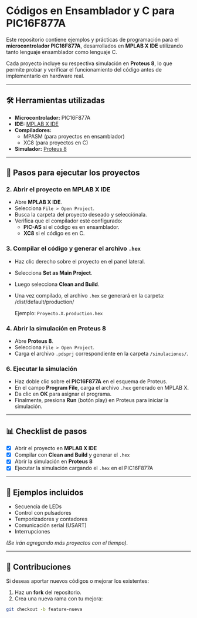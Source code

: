 # Códigos en Ensamblador y C para PIC16F877A  

Este repositorio contiene ejemplos y prácticas de programación para el **microcontrolador PIC16F877A**, desarrollados en **MPLAB X IDE** utilizando tanto lenguaje ensamblador como lenguaje C.  

Cada proyecto incluye su respectiva simulación en **Proteus 8**, lo que permite probar y verificar el funcionamiento del código antes de implementarlo en hardware real.  

---

## 🛠 Herramientas utilizadas  

- **Microcontrolador:** PIC16F877A  
- **IDE:** [MPLAB X IDE](https://www.microchip.com/en-us/tools-resources/develop/mplab-x-ide)  
- **Compiladores:**  
  - MPASM (para proyectos en ensamblador)  
  - XC8 (para proyectos en C)  
- **Simulador:** [Proteus 8](https://www.labcenter.com/)
  
---

## 🚀 Pasos para ejecutar los proyectos  

### 2. Abrir el proyecto en MPLAB X IDE  
- Abre **MPLAB X IDE**.  
- Selecciona `File > Open Project`.  
- Busca la carpeta del proyecto deseado y selecciónala.  
- Verifica que el compilador esté configurado:  
  - **PIC-AS** si el código es en ensamblador.  
  - **XC8** si el código es en C.  

### 3. Compilar el código y generar el archivo `.hex`  
- Haz clic derecho sobre el proyecto en el panel lateral.  
- Selecciona **Set as Main Project**.  
- Luego selecciona **Clean and Build**.  
- Una vez compilado, el archivo `.hex` se generará en la carpeta: /dist/default/production/

  Ejemplo: `Proyecto.X.production.hex`  

### 4. Abrir la simulación en Proteus 8  
- Abre **Proteus 8**.  
- Selecciona `File > Open Project`.  
- Carga el archivo `.pdsprj` correspondiente en la carpeta `/simulaciones/`.  

### 6. Ejecutar la simulación  
- Haz doble clic sobre el **PIC16F877A** en el esquema de Proteus.  
- En el campo **Program File**, carga el archivo `.hex` generado en MPLAB X.  
- Da clic en **OK** para asignar el programa.  
- Finalmente, presiona **Run** (botón play) en Proteus para iniciar la simulación.  

---

## 📊 Checklist de pasos  

- [x] Abrir el proyecto en **MPLAB X IDE**  
- [x] Compilar con **Clean and Build** y generar el `.hex`  
- [x] Abrir la simulación en **Proteus 8**  
- [x] Ejecutar la simulación cargando el `.hex` en el PIC16F877A  

---

## 📌 Ejemplos incluidos  

- Secuencia de LEDs  
- Control con pulsadores  
- Temporizadores y contadores  
- Comunicación serial (USART)  
- Interrupciones  

*(Se irán agregando más proyectos con el tiempo).*  

---

## 🤝 Contribuciones  

Si deseas aportar nuevos códigos o mejorar los existentes:  

1. Haz un **fork** del repositorio.  
2. Crea una nueva rama con tu mejora:  
 ```bash
 git checkout -b feature-nueva

